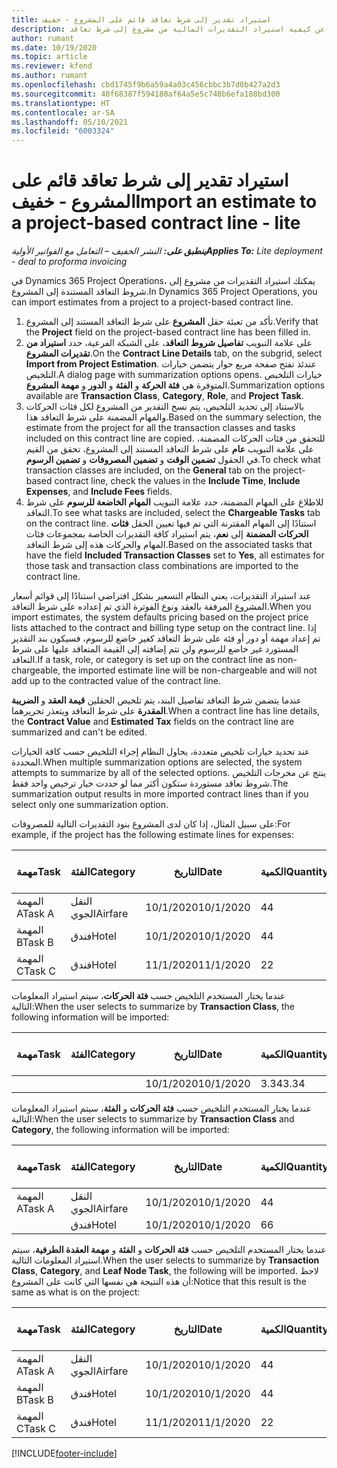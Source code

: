 ```yaml
---
title: استيراد تقدير إلى شرط تعاقد قائم على المشروع - خفيف
description: يقدم هذا الموضوع معلومات عن كيفية استيراد التقديرات المالية من مشروع إلى شرط تعاقد.
author: rumant
ms.date: 10/19/2020
ms.topic: article
ms.reviewer: kfend
ms.author: rumant
ms.openlocfilehash: cbd1745f9b6a59a4a03c456cbbc3b7d0b427a2d3
ms.sourcegitcommit: 40f68387f594180af64a5e5c748b6efa188bd300
ms.translationtype: HT
ms.contentlocale: ar-SA
ms.lasthandoff: 05/10/2021
ms.locfileid: "6003324"
---
```

# <a name="import-an-estimate-to-a-project-based-contract-line---lite"></a><span data-ttu-id="b8597-103">استيراد تقدير إلى شرط تعاقد قائم على المشروع - خفيف</span><span class="sxs-lookup"><span data-stu-id="b8597-103">Import an estimate to a project-based contract line - lite</span></span>

<span data-ttu-id="b8597-104">_**ينطبق على:** النشر الخفيف – التعامل مع الفواتير الأولية_</span><span class="sxs-lookup"><span data-stu-id="b8597-104">_**Applies To:** Lite deployment - deal to proforma invoicing_</span></span>

<span data-ttu-id="b8597-105">في Dynamics 365 Project Operations، يمكنك استيراد التقديرات من مشروع إلى شروط التعاقد المستندة إلى المشروع.</span><span class="sxs-lookup"><span data-stu-id="b8597-105">In Dynamics 365 Project Operations, you can import estimates from a project to a project-based contract line.</span></span>

1. <span data-ttu-id="b8597-106">تأكد من تعبئة حقل **المشروع** على شرط التعاقد المستند إلى المشروع.</span><span class="sxs-lookup"><span data-stu-id="b8597-106">Verify that the **Project** field on the project-based contract line has been filled in.</span></span>
2. <span data-ttu-id="b8597-107">على علامة التبويب **تفاصيل شروط التعاقد**، على الشبكة الفرعية، حدد **استيراد من تقديرات المشروع**.</span><span class="sxs-lookup"><span data-stu-id="b8597-107">On the **Contract Line Details** tab, on the subgrid, select **Import from Project Estimation**.</span></span> <span data-ttu-id="b8597-108">عندئذ تفتح صفحة مربع حوار يتضمن خيارات التلخيص.</span><span class="sxs-lookup"><span data-stu-id="b8597-108">A dialog page with summarization options opens.</span></span> <span data-ttu-id="b8597-109">خيارات التلخيص المتوفرة هي **فئة الحركة** و **الفئة** و **الدور** و **مهمة المشروع**.</span><span class="sxs-lookup"><span data-stu-id="b8597-109">Summarization options available are **Transaction Class**, **Category**, **Role**, and **Project Task**.</span></span>
3. <span data-ttu-id="b8597-110">بالاستناد إلى تحديد التلخيص، يتم نسخ التقدير من المشروع لكل فئات الحركات والمهام المضمنة على شرط التعاقد هذا.</span><span class="sxs-lookup"><span data-stu-id="b8597-110">Based on the summary selection, the estimate from the project for all the transaction classes and tasks included on this contract line are copied.</span></span> <span data-ttu-id="b8597-111">للتحقق من فئات الحركات المضمنة، على علامة التبويب **عام** على شرط التعاقد المستند إلى المشروع، تحقق من القيم في الحقول **تضمين الوقت** و **تضمين المصروفات** و **تضمين الرسوم**.</span><span class="sxs-lookup"><span data-stu-id="b8597-111">To check what transaction classes are included, on the **General** tab on the project-based contract line, check the values in the **Include Time**, **Include Expenses**, and **Include Fees** fields.</span></span> 
4. <span data-ttu-id="b8597-112">للاطلاع على المهام المضمنة، حدد علامة التبويب **المهام الخاضعة للرسوم** على شرط التعاقد.</span><span class="sxs-lookup"><span data-stu-id="b8597-112">To see what tasks are included, select the **Chargeable Tasks** tab on the contract line.</span></span> <span data-ttu-id="b8597-113">استنادًا إلى المهام المقترنة التي تم فيها تعيين الحقل **فئات الحركات المضمنة** إلى **نعم**، يتم استيراد كافة التقديرات الخاصة بمجموعات فئات المهام والحركات هذه إلى شرط التعاقد.</span><span class="sxs-lookup"><span data-stu-id="b8597-113">Based on the associated tasks that have the field **Included Transaction Classes** set to **Yes**, all estimates for those task and transaction class combinations are imported to the contract line.</span></span>

<span data-ttu-id="b8597-114">عند استيراد التقديرات، يعني النظام التسعير بشكل افتراضي استنادًا إلى قوائم أسعار المشروع المرفقة بالعقد ونوع الفوترة الذي تم إعداده على شرط التعاقد.</span><span class="sxs-lookup"><span data-stu-id="b8597-114">When you import estimates, the system defaults pricing based on the project price lists attached to the contract and billing type setup on the contract line.</span></span> <span data-ttu-id="b8597-115">إذا تم إعداد مهمة أو دور أو فئة على شرط التعاقد كغير خاضع للرسوم، فسيكون بند التقدير المستورد غير خاضع للرسوم ولن تتم إضافته إلى القيمة المتعاقد عليها على شرط التعاقد.</span><span class="sxs-lookup"><span data-stu-id="b8597-115">If a task, role, or category is set up on the contract line as non-chargeable, the imported estimate line will be non-chargeable and will not add up to the contracted value of the contract line.</span></span>

<span data-ttu-id="b8597-116">عندما يتضمن شرط التعاقد تفاصيل البند، يتم تلخيص الحقلين **قيمة العقد** و **الضريبة المقدرة** على شرط التعاقد ويتعذر تحريرهما.</span><span class="sxs-lookup"><span data-stu-id="b8597-116">When a contract line has line details, the **Contract Value** and **Estimated Tax** fields on the contract line are summarized and can't be edited.</span></span>

<span data-ttu-id="b8597-117">عند تحديد خيارات تلخيص متعددة، يحاول النظام إجراء التلخيص حسب كافة الخيارات المحددة.</span><span class="sxs-lookup"><span data-stu-id="b8597-117">When multiple summarization options are selected, the system attempts to summarize by all of the selected options.</span></span> <span data-ttu-id="b8597-118">ينتج عن مخرجات التلخيص شروط تعاقد مستوردة ستكون أكثر مما لو حددت خيار ترخيص واحد فقط.</span><span class="sxs-lookup"><span data-stu-id="b8597-118">The summarization output results in more imported contract lines than if you select only one summarization option.</span></span>

<span data-ttu-id="b8597-119">على سبيل المثال، إذا كان لدى المشروع بنود التقديرات التالية للمصروفات:</span><span class="sxs-lookup"><span data-stu-id="b8597-119">For example, if the project has the following estimate lines for expenses:</span></span>

| <span data-ttu-id="b8597-120">مهمة</span><span class="sxs-lookup"><span data-stu-id="b8597-120">Task</span></span> | <span data-ttu-id="b8597-121">الفئة</span><span class="sxs-lookup"><span data-stu-id="b8597-121">Category</span></span> | <span data-ttu-id="b8597-122">التاريخ‬</span><span class="sxs-lookup"><span data-stu-id="b8597-122">Date</span></span> | <span data-ttu-id="b8597-123">الكمية</span><span class="sxs-lookup"><span data-stu-id="b8597-123">Quantity</span></span> | <span data-ttu-id="b8597-124">سعر الوحدة</span><span class="sxs-lookup"><span data-stu-id="b8597-124">Unit price</span></span> | <span data-ttu-id="b8597-125">المبلغ</span><span class="sxs-lookup"><span data-stu-id="b8597-125">Amount</span></span> |
| --- | --- | --- | --- | --- | --- |
| <span data-ttu-id="b8597-126">المهمة A</span><span class="sxs-lookup"><span data-stu-id="b8597-126">Task A</span></span> | <span data-ttu-id="b8597-127">النقل الجوي</span><span class="sxs-lookup"><span data-stu-id="b8597-127">Airfare</span></span> | <span data-ttu-id="b8597-128">10/1/2020</span><span class="sxs-lookup"><span data-stu-id="b8597-128">10/1/2020</span></span> | <span data-ttu-id="b8597-129">4</span><span class="sxs-lookup"><span data-stu-id="b8597-129">4</span></span> | <span data-ttu-id="b8597-130">400</span><span class="sxs-lookup"><span data-stu-id="b8597-130">400</span></span> | <span data-ttu-id="b8597-131">1600</span><span class="sxs-lookup"><span data-stu-id="b8597-131">1600</span></span> |
| <span data-ttu-id="b8597-132">المهمة B</span><span class="sxs-lookup"><span data-stu-id="b8597-132">Task B</span></span> | <span data-ttu-id="b8597-133">فندق</span><span class="sxs-lookup"><span data-stu-id="b8597-133">Hotel</span></span> | <span data-ttu-id="b8597-134">10/1/2020</span><span class="sxs-lookup"><span data-stu-id="b8597-134">10/1/2020</span></span> | <span data-ttu-id="b8597-135">4</span><span class="sxs-lookup"><span data-stu-id="b8597-135">4</span></span> | <span data-ttu-id="b8597-136">200</span><span class="sxs-lookup"><span data-stu-id="b8597-136">200</span></span> | <span data-ttu-id="b8597-137">800</span><span class="sxs-lookup"><span data-stu-id="b8597-137">800</span></span> |
| <span data-ttu-id="b8597-138">المهمة C</span><span class="sxs-lookup"><span data-stu-id="b8597-138">Task C</span></span> | <span data-ttu-id="b8597-139">فندق</span><span class="sxs-lookup"><span data-stu-id="b8597-139">Hotel</span></span> | <span data-ttu-id="b8597-140">11/1/2020</span><span class="sxs-lookup"><span data-stu-id="b8597-140">11/1/2020</span></span> | <span data-ttu-id="b8597-141">2</span><span class="sxs-lookup"><span data-stu-id="b8597-141">2</span></span> | <span data-ttu-id="b8597-142">200</span><span class="sxs-lookup"><span data-stu-id="b8597-142">200</span></span> | <span data-ttu-id="b8597-143">400</span><span class="sxs-lookup"><span data-stu-id="b8597-143">400</span></span> |

<span data-ttu-id="b8597-144">عندما يختار المستخدم التلخيص حسب **فئة الحركات**، سيتم استيراد المعلومات التالية:</span><span class="sxs-lookup"><span data-stu-id="b8597-144">When the user selects to summarize by **Transaction Class**, the following information will be imported:</span></span>

| <span data-ttu-id="b8597-145">مهمة</span><span class="sxs-lookup"><span data-stu-id="b8597-145">Task</span></span> | <span data-ttu-id="b8597-146">الفئة</span><span class="sxs-lookup"><span data-stu-id="b8597-146">Category</span></span> | <span data-ttu-id="b8597-147">التاريخ‬</span><span class="sxs-lookup"><span data-stu-id="b8597-147">Date</span></span> | <span data-ttu-id="b8597-148">الكمية</span><span class="sxs-lookup"><span data-stu-id="b8597-148">Quantity</span></span> | <span data-ttu-id="b8597-149">سعر الوحدة</span><span class="sxs-lookup"><span data-stu-id="b8597-149">Unit price</span></span> | <span data-ttu-id="b8597-150">المبلغ</span><span class="sxs-lookup"><span data-stu-id="b8597-150">Amount</span></span> |
| --- | --- | --- | --- | --- | --- |
| &nbsp; | &nbsp; | <span data-ttu-id="b8597-151">10/1/2020</span><span class="sxs-lookup"><span data-stu-id="b8597-151">10/1/2020</span></span> | <span data-ttu-id="b8597-152">3.34</span><span class="sxs-lookup"><span data-stu-id="b8597-152">3.34</span></span> | <span data-ttu-id="b8597-153">840</span><span class="sxs-lookup"><span data-stu-id="b8597-153">840</span></span> | <span data-ttu-id="b8597-154">2800</span><span class="sxs-lookup"><span data-stu-id="b8597-154">2800</span></span> |

<span data-ttu-id="b8597-155">عندما يختار المستخدم التلخيص حسب **فئة الحركات** و **الفئة**، سيتم استيراد المعلومات التالية:</span><span class="sxs-lookup"><span data-stu-id="b8597-155">When the user selects to summarize by **Transaction Class** and **Category**, the following information will be imported:</span></span>

| <span data-ttu-id="b8597-156">مهمة</span><span class="sxs-lookup"><span data-stu-id="b8597-156">Task</span></span> | <span data-ttu-id="b8597-157">الفئة</span><span class="sxs-lookup"><span data-stu-id="b8597-157">Category</span></span> | <span data-ttu-id="b8597-158">التاريخ‬</span><span class="sxs-lookup"><span data-stu-id="b8597-158">Date</span></span> | <span data-ttu-id="b8597-159">الكمية</span><span class="sxs-lookup"><span data-stu-id="b8597-159">Quantity</span></span> | <span data-ttu-id="b8597-160">سعر الوحدة</span><span class="sxs-lookup"><span data-stu-id="b8597-160">Unit price</span></span> | <span data-ttu-id="b8597-161">المبلغ</span><span class="sxs-lookup"><span data-stu-id="b8597-161">Amount</span></span> |
| --- | --- | --- | --- | --- | --- |
| <span data-ttu-id="b8597-162">المهمة A</span><span class="sxs-lookup"><span data-stu-id="b8597-162">Task A</span></span> | <span data-ttu-id="b8597-163">النقل الجوي</span><span class="sxs-lookup"><span data-stu-id="b8597-163">Airfare</span></span> | <span data-ttu-id="b8597-164">10/1/2020</span><span class="sxs-lookup"><span data-stu-id="b8597-164">10/1/2020</span></span> | <span data-ttu-id="b8597-165">4</span><span class="sxs-lookup"><span data-stu-id="b8597-165">4</span></span> | <span data-ttu-id="b8597-166">400</span><span class="sxs-lookup"><span data-stu-id="b8597-166">400</span></span> | <span data-ttu-id="b8597-167">1600</span><span class="sxs-lookup"><span data-stu-id="b8597-167">1600</span></span> |
| &nbsp;| <span data-ttu-id="b8597-168">فندق</span><span class="sxs-lookup"><span data-stu-id="b8597-168">Hotel</span></span> | <span data-ttu-id="b8597-169">10/1/2020</span><span class="sxs-lookup"><span data-stu-id="b8597-169">10/1/2020</span></span> | <span data-ttu-id="b8597-170">6</span><span class="sxs-lookup"><span data-stu-id="b8597-170">6</span></span> | <span data-ttu-id="b8597-171">200</span><span class="sxs-lookup"><span data-stu-id="b8597-171">200</span></span> | <span data-ttu-id="b8597-172">1200</span><span class="sxs-lookup"><span data-stu-id="b8597-172">1200</span></span> |

<span data-ttu-id="b8597-173">عندما يختار المستخدم التلخيص حسب **فئة الحركات** و **الفئة** و **مهمة العقدة الطرفية**، سيتم استيراد المعلومات التالية.</span><span class="sxs-lookup"><span data-stu-id="b8597-173">When the user selects to summarize by **Transaction Class**, **Category**, and **Leaf Node Task**, the following will be imported.</span></span> <span data-ttu-id="b8597-174">لاحظ أن هذه النتيجة هي نفسها التي كانت على المشروع:</span><span class="sxs-lookup"><span data-stu-id="b8597-174">Notice that this result is the same as what is on the project:</span></span>

| <span data-ttu-id="b8597-175">مهمة</span><span class="sxs-lookup"><span data-stu-id="b8597-175">Task</span></span> | <span data-ttu-id="b8597-176">الفئة</span><span class="sxs-lookup"><span data-stu-id="b8597-176">Category</span></span> | <span data-ttu-id="b8597-177">التاريخ‬</span><span class="sxs-lookup"><span data-stu-id="b8597-177">Date</span></span> | <span data-ttu-id="b8597-178">الكمية</span><span class="sxs-lookup"><span data-stu-id="b8597-178">Quantity</span></span> | <span data-ttu-id="b8597-179">سعر الوحدة</span><span class="sxs-lookup"><span data-stu-id="b8597-179">Unit price</span></span> | <span data-ttu-id="b8597-180">المبلغ</span><span class="sxs-lookup"><span data-stu-id="b8597-180">Amount</span></span> |
| --- | --- | --- | --- | --- | --- |
| <span data-ttu-id="b8597-181">المهمة A</span><span class="sxs-lookup"><span data-stu-id="b8597-181">Task A</span></span> | <span data-ttu-id="b8597-182">النقل الجوي</span><span class="sxs-lookup"><span data-stu-id="b8597-182">Airfare</span></span> | <span data-ttu-id="b8597-183">10/1/2020</span><span class="sxs-lookup"><span data-stu-id="b8597-183">10/1/2020</span></span> | <span data-ttu-id="b8597-184">4</span><span class="sxs-lookup"><span data-stu-id="b8597-184">4</span></span> | <span data-ttu-id="b8597-185">400</span><span class="sxs-lookup"><span data-stu-id="b8597-185">400</span></span> | <span data-ttu-id="b8597-186">1600</span><span class="sxs-lookup"><span data-stu-id="b8597-186">1600</span></span> |
| <span data-ttu-id="b8597-187">المهمة B</span><span class="sxs-lookup"><span data-stu-id="b8597-187">Task B</span></span> | <span data-ttu-id="b8597-188">فندق</span><span class="sxs-lookup"><span data-stu-id="b8597-188">Hotel</span></span> | <span data-ttu-id="b8597-189">10/1/2020</span><span class="sxs-lookup"><span data-stu-id="b8597-189">10/1/2020</span></span> | <span data-ttu-id="b8597-190">4</span><span class="sxs-lookup"><span data-stu-id="b8597-190">4</span></span> | <span data-ttu-id="b8597-191">200</span><span class="sxs-lookup"><span data-stu-id="b8597-191">200</span></span> | <span data-ttu-id="b8597-192">800</span><span class="sxs-lookup"><span data-stu-id="b8597-192">800</span></span> |
| <span data-ttu-id="b8597-193">المهمة C</span><span class="sxs-lookup"><span data-stu-id="b8597-193">Task C</span></span> | <span data-ttu-id="b8597-194">فندق</span><span class="sxs-lookup"><span data-stu-id="b8597-194">Hotel</span></span> | <span data-ttu-id="b8597-195">11/1/2020</span><span class="sxs-lookup"><span data-stu-id="b8597-195">11/1/2020</span></span> | <span data-ttu-id="b8597-196">2</span><span class="sxs-lookup"><span data-stu-id="b8597-196">2</span></span> | <span data-ttu-id="b8597-197">200</span><span class="sxs-lookup"><span data-stu-id="b8597-197">200</span></span> | <span data-ttu-id="b8597-198">400</span><span class="sxs-lookup"><span data-stu-id="b8597-198">400</span></span> |


[!INCLUDE[footer-include](../../includes/footer-banner.md)]